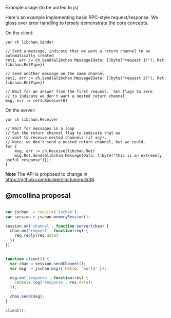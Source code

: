Example usage (to be ported to js)

Here's an example implementing basic RPC-style request/response. We gloss over error handling to tersely demonstrate the core concepts.

On the client:

    var ch libchan.Sender

    // Send a message, indicate that we want a return channel to be automatically created
    ret1, err := ch.Send(&libchan.Message{Data: []byte("request 1!"), Ret: libchan.RetPipe})

    // Send another message on the same channel
    ret2, err := ch.Send(&libchan.Message{Data: []byte("request 2!"), Ret: libchan.RetPipe})

    // Wait for an answer from the first request.  Set flags to zero
    // to indicate we don't want a nested return channel.
    msg, err := ret1.Receive(0)


On the server:

    var ch libchan.Receiver

    // Wait for messages in a loop
    // Set the return channel flag to indicate that we
    // want to receive nested channels (if any).
    // Note: we don't send a nested return channel, but we could.
    for {
        msg, err := ch.Receive(libchan.Ret)
        msg.Ret.Send(&libchan.Message{Data: []byte("this is an extremely useful response")});
    }

__Note__ The API is proposed to change in https://github.com/docker/libchan/pull/38.

## @mcollina proposal

```js

var jschan  = require('jschan');
var session = jschan.memorySession();

session.on('channel', function server(chan) {
  chan.on('request', function(req) {
    req.reply(req.data)
  })
})


function client() {
  var chan = session.sendChannel();
  var msg  = jschan.msg({ hello: 'world' });

  msg.on('response', function(res) {
    console.log('response', res.data);
  });

  chan.send(msg);
}

client();
```
